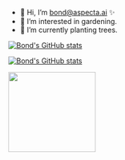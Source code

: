 - 👋 Hi, I’m bond@aspecta.ai ✨
- 👀 I’m interested in gardening.
- 🌱 I’m currently planting trees.



[![Bond's GitHub stats](https://github-readme-stats.vercel.app/api?username=shrekuu&show_icons=true)](https://github.com/shrekuu/resume)


[![Bond's GitHub stats](https://play.linwise.com/test2.png)](https://github.com/shrekuu/resume)

<a><img src="https://play.linwise.com/test2.png" style="width:174px;height:160px" /></a>


